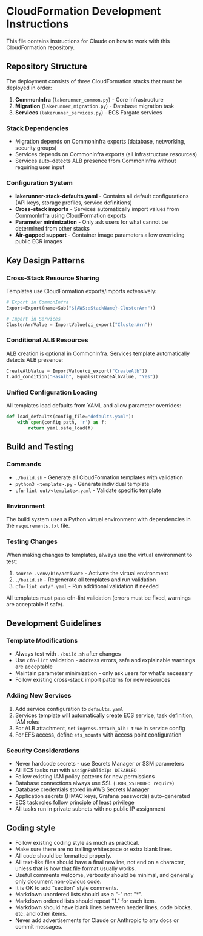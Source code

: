 # CloudFormation Development Instructions

This file contains instructions for Claude on how to work with this CloudFormation repository.

## Repository Structure

The deployment consists of three CloudFormation stacks that must be deployed in order:

1. **CommonInfra** (`lakerunner_common.py`) - Core infrastructure
2. **Migration** (`lakerunner_migration.py`) - Database migration task
3. **Services** (`lakerunner_services.py`) - ECS Fargate services

### Stack Dependencies

- Migration depends on CommonInfra exports (database, networking, security groups)
- Services depends on CommonInfra exports (all infrastructure resources)
- Services auto-detects ALB presence from CommonInfra without requiring user input

### Configuration System

- **lakerunner-stack-defaults.yaml** - Contains all default configurations (API keys, storage profiles, service definitions)
- **Cross-stack imports** - Services automatically import values from CommonInfra using CloudFormation exports
- **Parameter minimization** - Only ask users for what cannot be determined from other stacks
- **Air-gapped support** - Container image parameters allow overriding public ECR images

## Key Design Patterns

### Cross-Stack Resource Sharing

Templates use CloudFormation exports/imports extensively:

```python
# Export in CommonInfra
Export=Export(name=Sub("${AWS::StackName}-ClusterArn"))

# Import in Services
ClusterArnValue = ImportValue(ci_export("ClusterArn"))
```

### Conditional ALB Resources

ALB creation is optional in CommonInfra. Services template automatically detects ALB presence:

```python
CreateAlbValue = ImportValue(ci_export("CreateAlb"))
t.add_condition("HasAlb", Equals(CreateAlbValue, "Yes"))
```

### Unified Configuration Loading

All templates load defaults from YAML and allow parameter overrides:

```python
def load_defaults(config_file="defaults.yaml"):
    with open(config_path, 'r') as f:
        return yaml.safe_load(f)
```

## Build and Testing

### Commands

- `./build.sh` - Generate all CloudFormation templates with validation
- `python3 <template>.py` - Generate individual template
- `cfn-lint out/<template>.yaml` - Validate specific template

### Environment

The build system uses a Python virtual environment with dependencies in the `requirements.txt` file.

### Testing Changes

When making changes to templates, always use the virtual environment to test:

1. `source .venv/bin/activate` - Activate the virtual environment
1. `./build.sh` - Regenerate all templates and run validation
1. `cfn-lint out/*.yaml` - Run additional validation if needed

All templates must pass cfn-lint validation (errors must be fixed, warnings are acceptable if safe).

## Development Guidelines

### Template Modifications

- Always test with `./build.sh` after changes
- Use `cfn-lint` validation - address errors, safe and explainable warnings are acceptable
- Maintain parameter minimization - only ask users for what's necessary
- Follow existing cross-stack import patterns for new resources

### Adding New Services

1. Add service configuration to `defaults.yaml`
2. Services template will automatically create ECS service, task definition, IAM roles
3. For ALB attachment, set `ingress.attach_alb: true` in service config
4. For EFS access, define `efs_mounts` with access point configuration

### Security Considerations

- Never hardcode secrets - use Secrets Manager or SSM parameters
- All ECS tasks run with `AssignPublicIp: DISABLED`
- Follow existing IAM policy patterns for new permissions
- Database connections always use SSL (`LRDB_SSLMODE: require`)
- Database credentials stored in AWS Secrets Manager
- Application secrets (HMAC keys, Grafana passwords) auto-generated
- ECS task roles follow principle of least privilege
- All tasks run in private subnets with no public IP assignment

## Coding style

- Follow existing coding style as much as practical.
- Make sure there are no trailing whitespace or extra blank lines.
- All code should be formatted properly.
- All text-like files should have a final newline, not end on a character, unless that is how that file format usually works.
- Useful comments welcome, verbosity should be minimal, and generally only document non-obvious code.
- It is OK to add "section" style comments.
- Markdown unordered lists should use a "-" not "*".
- Markdown ordered lists should repeat "1." for each item.
- Markdown should have blank lines between header lines, code blocks, etc. and other items.
- Never add advertisements for Claude or Anthropic to any docs or commit messages.

